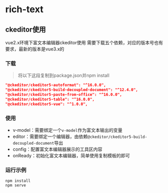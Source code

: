 # rich-text

## ckeditor使用
vue2.x环境下富文本编辑器ckeditor使用
需要下载五个依赖，对应的版本号也有要求，最新的版本是vue3.x的

### 下载
> 将以下这段复制到package.json并npm install

```json
"@ckeditor/ckeditor5-autoformat": "^16.0.0",
"@ckeditor/ckeditor5-build-decoupled-document": "^12.4.0",
"@ckeditor/ckeditor5-paste-from-office": "^16.0.0",
"@ckeditor/ckeditor5-table": "^16.0.0",
"@ckeditor/ckeditor5-vue": "^1.0.0",
```
### 使用
- v-model：需要绑定一个``v-model``作为富文本输出的变量
- editor：需要绑定一个编辑器，由依赖``@ckeditor/ckeditor5-build-decoupled-document``导出
- config：配置富文本编辑器展示的工具区内容
- onReady：初始化富文本编辑器，简单使用复制模板的即可

### 运行示例
```
npm install
npm serve
```